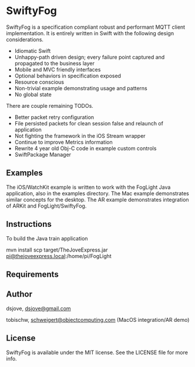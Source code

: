 # SwiftyFog

SwiftyFog is a specification compliant robust and performant MQTT client implementation. It is entirely written in Swift with the following design considerations.
* Idiomatic Swift
* Unhappy-path driven design; every failure point captured and propagated to the business layer
* Mobile and MVC friendly interfaces
* Optional behaviors in specification exposed
* Resource conscious
* Non-trivial example demonstrating usage and patterns
* No global state

There are couple remaining TODOs.
* Better packet retry configuration
* File persisted packets for clean session false and relaunch of application
* Not fighting the framework in the iOS Stream wrapper
* Continue to improve Metrics information
* Rewrite 4 year old Obj-C code in example custom controls
* SwiftPackage Manager

## Examples

The iOS/WatchKit example is written to work with the FogLight Java application, also in the examples directory.
The Mac example demonstrates similar concepts for the desktop. 
The AR example demonstrates integration of ARKit and FogLight/SwiftyFog.

## Instructions
To build the Java train application

mvn install
scp target/TheJoveExpress.jar pi@thejoveexpress.local:/home/pi/FogLight

## Requirements

## Author

dsjove, dsjove@gmail.com

tobischw, schweigert@objectcomputing.com (MacOS integration/AR demo)

## License

SwiftyFog is available under the MIT license. See the LICENSE file for more info.
